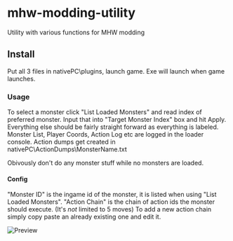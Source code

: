 # mhw-modding-utility
Utility with various functions for MHW modding

## Install
Put all 3 files in nativePC\plugins, launch game. Exe will launch when game launches.

### Usage
To select a monster click "List Loaded Monsters" and read index of preferred monster. Input that into "Target Monster Index" box and hit Apply.
Everything else should be fairly straight forward as everything is labeled.
Monster List, Player Coords, Action Log etc are logged in the loader console.
Action dumps get created in nativePC\ActionDumps\MonsterName.txt

Obivously don't do any monster stuff while no monsters are loaded.

#### Config
"Monster ID" is the ingame id of the monster, it is listed when using "List Loaded Monsters".
"Action Chain" is the chain of action ids the monster should execute. (It's *not* limited to 5 moves)
To add a new action chain simply copy paste an already existing one and edit it.


![Preview](https://github.com/Fexty12573/mhw-modding-utility/img/image.jpg?raw=true)
